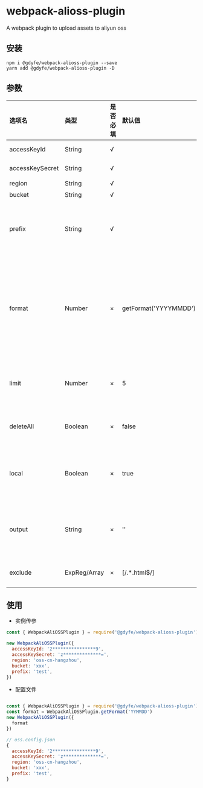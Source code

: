 # webpack-alioss-plugin
A webpack plugin to upload assets to aliyun oss

## 安装 
```
npm i @gdyfe/webpack-alioss-plugin --save
yarn add @gdyfe/webpack-alioss-plugin -D
```
## 参数
| 选项名          | 类型                 | 是否必填 | 默认值 | 描述                                                                                                                                 |
| :-------------- | :------------------- | :------- | :----- | :----------------------------------------------------------------------------------------------------------------------------------- |
| accessKeyId     | String               | √        |        | 阿里云accessKeyId                                                                                                                    |
| accessKeySecret | String               | √        |        | 阿里云accessKeySecret                                                                                                                |
| region          | String               | √        |        | 阿里云region                                                                                                                         |
| bucket          | String               | √        |        | 阿里云bucket                                                                                                                         |
| prefix          | String               | √        |        | 自定义路径前缀，通常使用项目目录名，文件将存放在alioss的bucket/prefix目录下                                                          |
| format          | Number               | ×        | getFormat('YYYYMMDD')     | 可用时间戳来生成oss目录版本号，每次会保留最近的版本文件做零宕机发布，删除其他版本文件。可以通过插件自身提供的静态方法getFormat()获得，默认值为年月日 |
| limit           | Number               | ×        | 5      | 最多备份版本数量，会备份最近的版本，最小是3。配置了format才会生效                                                                    |
| deleteAll       | Boolean              | ×        | false   | 是否删除bucket/prefix中所有文件。优先匹配format配置                                                                                  |
| local           | Boolean              | ×        | true  | 默认每次上传webpack构建流中文件，设为true可上传打包后webpack output指向目录里的文件                                                  |
| output          | String               | ×        | ''     | 读取本地目录的路径，如果local为true，output为空，默认为读取webpack输出目录                                                           |
| exclude         | ExpReg/Array<ExpReg> | ×        |  [/.*\.html$/]  | 可传入正则，或正则组成的数组，来排除上传的文件                                                                                       |

## 使用

* 实例传参
```javascript
const { WebpackAliOSSPlugin } = require('@gdyfe/webpack-alioss-plugin')

new WebpackAliOSSPlugin({
  accessKeyId: '2****************9',
  accessKeySecret: 'z**************=',
  region: 'oss-cn-hangzhou',
  bucket: 'xxx',
  prefix: 'test',  
})
```
* 配置文件
```javascript

const { WebpackAliOSSPlugin } = require('@gdyfe/webpack-alioss-plugin')
const format = WebpackAliOSSPlugin.getFormat('YYMMDD')
new WebpackAliOSSPlugin({
  format
})

// oss.config.json
{
  accessKeyId: '2****************9',
  accessKeySecret: 'z**************=',
  region: 'oss-cn-hangzhou',
  bucket: 'xxx',
  prefix: 'test',  
}
```